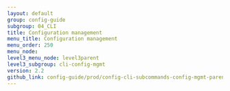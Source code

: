 ```yaml
---
layout: default
group: config-guide 
subgroup: 04_CLI
title: Configuration management
menu_title: Configuration management
menu_order: 250
menu_node: 
level3_menu_node: level3parent
level3_subgroup: cli-config-mgmt
version: 2.2
github_link: config-guide/prod/config-cli-subcommands-config-mgmt-parent.md
---
```


 